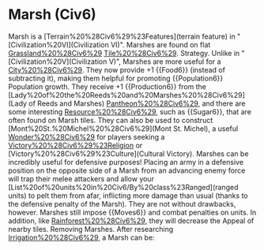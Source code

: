 # Marsh (Civ6)

Marsh is a [Terrain%20%28Civ6%29%23Features](terrain feature) in "[Civilization%20VI](Civilization VI)". Marshes are found on flat [Grassland%20%28Civ6%29](Grassland) [Tile%20%28Civ6%29](tiles).
Strategy.
Unlike in "[Civilization%20V](Civilization V)", Marshes are more useful for a [City%20%28Civ6%29](city). They now provide +1 {{Food6}} (instead of subtracting it), making them helpful for promoting {{Population6}} Population growth. They receive +1 {{Production6}} from the [Lady%20of%20the%20Reeds%20and%20Marshes%20%28Civ6%29](Lady of Reeds and Marshes) [Pantheon%20%28Civ6%29](pantheon), and there are some interesting [Resource%20%28Civ6%29](resources), such as {{Sugar6}}, that are often found on Marsh tiles. They can also be used to construct [Mont%20St.%20Michel%20%28Civ6%29](Mont St. Michel), a useful [Wonder%20%28Civ6%29](wonder) for players seeking a [Victory%20%28Civ6%29%23Religion](Religious) or [Victory%20%28Civ6%29%23Culture](Cultural Victory).
Marshes can be incredibly useful for defensive purposes! Placing an army in a defensive position on the opposite side of a Marsh from an advancing enemy force will trap their melee attackers and allow your [List%20of%20units%20in%20Civ6/By%20class%23Ranged](ranged units) to pelt them from afar, inflicting more damage than usual (thanks to the defensive penalty of the Marsh).
They are not without drawbacks, however. Marshes still impose {{Moves6}} and combat penalties on units. In addition, like [Rainforest%20%28Civ6%29](Rainforests), they will decrease the Appeal of nearby tiles.
Removing Marshes.
After researching [Irrigation%20%28Civ6%29](Irrigation), a Marsh can be: